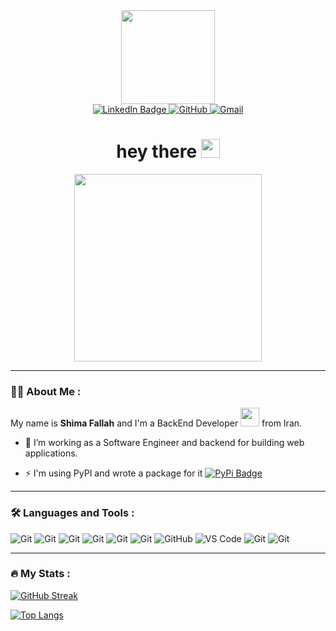 <div id="header" align="center">
  <img src="https://media.giphy.com/media/UoLt6Tm8wlSnWGfSFs/giphy.gif"
  width="150"/>
</div>
<div id="badges" align="center">
  <a href="https://www.linkedin.com/in/shima-fallah-05119a1a1" target="_blank">
    <img src="https://img.shields.io/badge/LinkedIn-blue?style=for-the-badge&logo=linkedin&logoColor=white" alt="LinkedIn Badge"/>
  </a>
  <a href="https://github.com/shimafallah" target="_blank">
<img src="https://img.shields.io/badge/-Github-181717?&logo=github&logoColor=white&style=for-the-badge" alt="GitHub">
</a>
<a href="mailto:fshima02@gmail.com" target="_blank">
<img src="https://img.shields.io/badge/-Gmail-D14836?logo=gmail&logoColor=white&style=for-the-badge" alt="Gmail">
</a>
</div>
<div id="badges" align="center">
<img src="https://komarev.com/ghpvc/?username=shimafallah&style=flat-square&color=blue" alt=""/>
</div>
<h1 align="center">
  hey there
 <img src="https://media.giphy.com/media/hvRJCLFzcasrR4ia7z/giphy.gif" width="30px"/>
</h1>
<div id="badges" align="center">
<img src="https://media.giphy.com/media/rsUGLKwgSvSxmq1VrZ/giphy.gif" width="300px" alt=""/>
</div>

---

### :woman_technologist: About Me :

My name is **Shima Fallah** and I'm a BackEnd Developer <img src="https://media.giphy.com/media/WUlplcMpOCEmTGBtBW/giphy.gif" width="30"> from Iran. 

- :telescope: I’m working as a Software Engineer and backend for building web applications.

- :zap: I'm using PyPI and wrote a package for it [![PyPi Badge](https://img.shields.io/badge/-encryptor-blue?style=flat&logo=PyPi&logoColor=white)](https://pypi.org/project/ash-encrypt/)
---
### :hammer_and_wrench: Languages and Tools :
<div>
<img src="https://img.shields.io/badge/django-%23092E20.svg?style=for-the-badge&logo=django&logoColor=white" alt="Git">
<img src="https://img.shields.io/badge/DJANGO-REST-ff1709?style=for-the-badge&logo=django&logoColor=white&color=ff1709&labelColor=gray" alt="Git">
<img src="https://img.shields.io/badge/python-3670A0?style=for-the-badge&logo=python&logoColor=ffdd54" alt="Git">
<img src="https://img.shields.io/badge/Ubuntu-E95420?style=for-the-badge&logo=ubuntu&logoColor=white" alt="Git">
<img src="https://img.shields.io/badge/Postman-FF6C37?style=for-the-badge&logo=postman&logoColor=white" alt="Git">
<img src="https://img.shields.io/badge/Postman-FF6C37?style=for-the-badge&logo=postman&logoColor=white" alt="Git">
<img src="https://img.shields.io/badge/-Github-181717?style=for-the-badge&logo=github&logoColor=white" alt="GitHub">
<img src="https://img.shields.io/badge/-VS_Code-007ACC?style=for-the-badge&logo=visual-studio-code&logoColor=white" alt="VS Code">
<img src="https://img.shields.io/badge/-Git-F05032?style=for-the-badge&logo=git&logoColor=white" alt="Git">
<img src="https://img.shields.io/badge/sqlite-%2307405e.svg?style=for-the-badge&logo=sqlite&logoColor=white" alt="Git">
</div>

---

### :fire: My Stats :
[![GitHub Streak](http://github-readme-streak-stats.herokuapp.com?user=shimafallah&theme=dark&date_format=M%20j%5B%2C%20Y%5D)](https://git.io/streak-stats)

[![Top Langs](https://github-readme-stats.vercel.app/api/top-langs/?username=shimafallah&layout=compact&theme=vision-friendly-dark)](https://github.com/anuraghazra/github-readme-stats)
